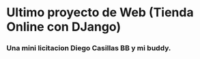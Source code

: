 # Ultimo proyecto de Web (Tienda Online con DJango)
### Una mini licitacion Diego Casillas BB y mi buddy.
